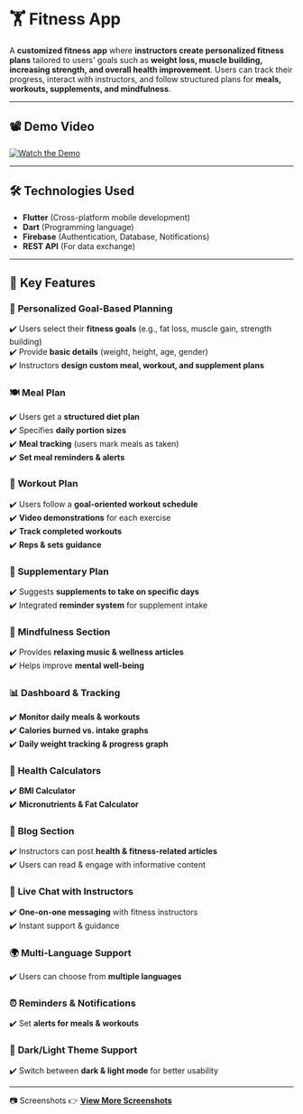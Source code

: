 # 🏋️ **Fitness App**  

A **customized fitness app** where **instructors create personalized fitness plans** tailored to users' goals such as **weight loss, muscle building, increasing strength, and overall health improvement**. Users can track their progress, interact with instructors, and follow structured plans for **meals, workouts, supplements, and mindfulness**.  

---

## 📽️ **Demo Video**  
[![Watch the Demo](https://img.youtube.com/vi/kHiEytpsP-M/0.jpg)](https://youtube.com/shorts/kHiEytpsP-M)

---

## 🛠️ **Technologies Used**  

- **Flutter** (Cross-platform mobile development)  
- **Dart** (Programming language)  
- **Firebase** (Authentication, Database, Notifications)  
- **REST API** (For data exchange)  

---

## 🌟 **Key Features**  

### 🎯 **Personalized Goal-Based Planning**  
✔️ Users select their **fitness goals** (e.g., fat loss, muscle gain, strength building)  
✔️ Provide **basic details** (weight, height, age, gender)  
✔️ Instructors **design custom meal, workout, and supplement plans**  

### 🍽️ **Meal Plan**  
✔️ Users get a **structured diet plan**  
✔️ Specifies **daily portion sizes**  
✔️ **Meal tracking** (users mark meals as taken)  
✔️ **Set meal reminders & alerts**  

### 💪 **Workout Plan**  
✔️ Users follow a **goal-oriented workout schedule**  
✔️ **Video demonstrations** for each exercise  
✔️ **Track completed workouts**  
✔️ **Reps & sets guidance**  

### 💊 **Supplementary Plan**  
✔️ Suggests **supplements to take on specific days**  
✔️ Integrated **reminder system** for supplement intake  

### 🧘 **Mindfulness Section**  
✔️ Provides **relaxing music & wellness articles**  
✔️ Helps improve **mental well-being**  

### 📊 **Dashboard & Tracking**  
✔️ **Monitor daily meals & workouts**  
✔️ **Calories burned vs. intake graphs**  
✔️ **Daily weight tracking & progress graph**  

### 🏥 **Health Calculators**  
✔️ **BMI Calculator**  
✔️ **Micronutrients & Fat Calculator**  

### 📝 **Blog Section**  
✔️ Instructors can post **health & fitness-related articles**  
✔️ Users can read & engage with informative content  

### 💬 **Live Chat with Instructors**  
✔️ **One-on-one messaging** with fitness instructors  
✔️ Instant support & guidance  

### 🌍 **Multi-Language Support**  
✔️ Users can choose from **multiple languages**  

### ⏰ **Reminders & Notifications**  
✔️ Set **alerts for meals & workouts**  

### 🌙 **Dark/Light Theme Support**  
✔️ Switch between **dark & light mode** for better usability  

---

📷 Screenshots
👉 **[View More Screenshots](screenshots.md)**
